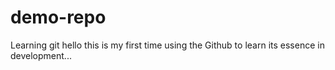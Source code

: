 # demo-repo
Learning git
hello this is my first time using the Github to learn its essence in development...
